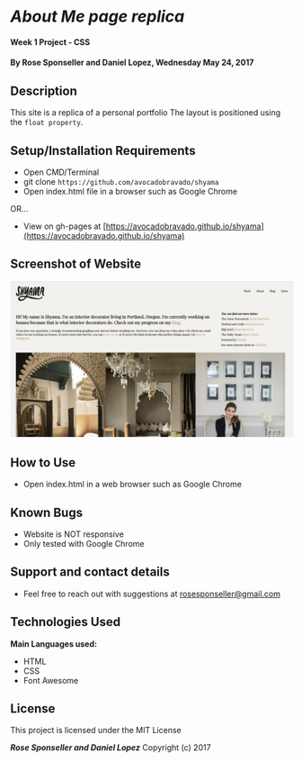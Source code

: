 # _About Me page replica_

#### Week 1 Project - CSS

#### By **Rose Sponseller and Daniel Lopez, Wednesday May 24, 2017**

## Description

This site is a replica of a personal portfolio The layout is positioned using the `float property`.

## Setup/Installation Requirements

* Open CMD/Terminal
* git clone `https://github.com/avocadobravado/shyama`
* Open index.html file in a browser such as Google Chrome

OR...

* View on gh-pages at [https://avocadobravado.github.io/shyama](https://avocadobravado.github.io/shyama)

## Screenshot of Website

![screenshot of project](https://github.com/avocadobravado/shyama/blob/master/img/scs.png?raw=true)

## How to Use

* Open index.html in a web browser such as Google Chrome

## Known Bugs

* Website is NOT responsive
* Only tested with Google Chrome

## Support and contact details

* Feel free to reach out with suggestions at rosesponseller@gmail.com

## Technologies Used

**Main Languages used:**

* HTML
* CSS
* Font Awesome

## License

This project is licensed under the MIT License

**_Rose Sponseller and Daniel Lopez_** Copyright (c) 2017
